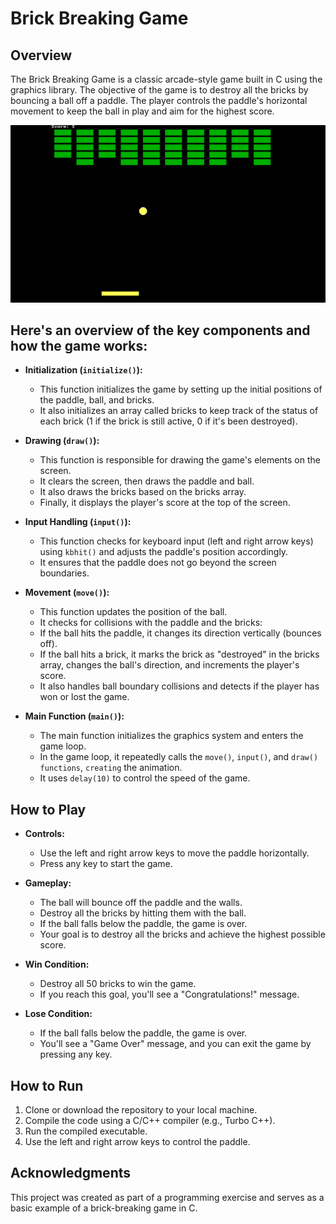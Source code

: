 # Brick Breaking Game

## Overview

The Brick Breaking Game is a classic arcade-style game built in C using the graphics library. The objective of the game is to destroy all the bricks by bouncing a ball off a paddle. The player controls the paddle's horizontal movement to keep the ball in play and aim for the highest score.

![Game Screenshot](output.png)

## Here's an overview of the key components and how the game works:

- **Initialization (`initialize()`):**
  
  - This function initializes the game by setting up the initial positions of the paddle, ball, and bricks.
  - It also initializes an array called bricks to keep track of the status of each brick (1 if the brick is still active, 0 if it's been destroyed).
    
- **Drawing (`draw()`):**
  
  - This function is responsible for drawing the game's elements on the screen.
  - It clears the screen, then draws the paddle and ball.
  - It also draws the bricks based on the bricks array.
  - Finally, it displays the player's score at the top of the screen.
    
- **Input Handling (`input()`):**
  
  - This function checks for keyboard input (left and right arrow keys) using `kbhit()` and adjusts the paddle's position accordingly.
  - It ensures that the paddle does not go beyond the screen boundaries.
    
- **Movement (`move()`):**
  
  - This function updates the position of the ball.
  - It checks for collisions with the paddle and the bricks:
  - If the ball hits the paddle, it changes its direction vertically (bounces off).
  - If the ball hits a brick, it marks the brick as "destroyed" in the bricks array, changes the ball's direction, and increments the player's score.
  - It also handles ball boundary collisions and detects if the player has won or lost the game.
    
- **Main Function (`main()`):**
  
  - The main function initializes the graphics system and enters the game loop.
  - In the game loop, it repeatedly calls the `move()`, `input()`, and `draw()` `functions`, `creating` the animation.
  - It uses `delay(10)` to control the speed of the game.
    

## How to Play

- **Controls:**
  - Use the left and right arrow keys to move the paddle horizontally.
  - Press any key to start the game.

- **Gameplay:**
  - The ball will bounce off the paddle and the walls.
  - Destroy all the bricks by hitting them with the ball.
  - If the ball falls below the paddle, the game is over.
  - Your goal is to destroy all the bricks and achieve the highest possible score.

- **Win Condition:**
  - Destroy all 50 bricks to win the game.
  - If you reach this goal, you'll see a "Congratulations!" message.

- **Lose Condition:**
  - If the ball falls below the paddle, the game is over.
  - You'll see a "Game Over" message, and you can exit the game by pressing any key.

## How to Run

1. Clone or download the repository to your local machine.
2. Compile the code using a C/C++ compiler (e.g., Turbo C++).
3. Run the compiled executable.
4. Use the left and right arrow keys to control the paddle.

## Acknowledgments

This project was created as part of a programming exercise and serves as a basic example of a brick-breaking game in C.

